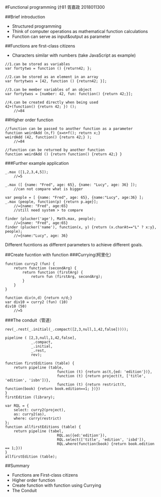 #Functional programming
计81 胥嘉政 2018011300

##Brief introduction
* Structured programming
* Think of computer operations as mathematical function calculations
* Function can serve as input&output as parameter

##Functions are first-class citizens
* Characters similar with numbers (take JavaScript as example)

```
//1.can be stored as variables
var fortytwo = function () {return42; };

//2.can be stored as an element in an array
var fortytwos = [42, function () {return42; }];

//3.can be member variables of an object
var fortytwos = [number: 42, fun: function() {return 42;}];

//4.can be created directly when being used
42+(function() {return 42; }) ();
	//=84
```

##Higher order function
```
//function can be passed to another function as a parameter
function weirdAdd (n,f) {x=n+f(); return x;}
weirdAdd (42, function() {return 42;} );
	//=84

//function can be returned by another function
function weirdAdd () {return function() {return 42;} }
```
###Further example application
```
_.max ([1,2,3,4,5]);
	//=5
```
```
_.max ([ {name: "Fred", age: 65}, {name: "Lucy", age: 36} ]);
	//can not compare what is bigger
```
```
var people = [ {name: "Fred", age: 65}, {name:"Lucy", age:36} ];
_.max (people, function(p) {return p.age}];
	//={name: "Fred", age:65}
	//still need system > to compare
```
```
finder (plucker('age'), Math.max, people);
	//={name: "Fred", age:65}
finder (plucker('name'), function(x, y) {return (x.charAt=="L" ? x:y}, people);
	//={name:"Lucy", age: 36}
```
Different fucntions as different  parameters to achieve different goals.

##Create fucntion with function
###Currying(柯里化）
```
function curry2 (fun) {
	return function (secondArg) {
		return function (firstArg) {
			return fun (firstArg, secondArg);
		}
	}
}
```
```
function div(n,d) {return n/d;}
var div10 = curry2 (fun) (10)
div10 (50)
	//=5
```

###The conduit（管道）
```
rev(_.rest(_.initial(_.compact([2,3,null,1,42,false]))));

pipeline ( [2,3,null,1,42,false],
			_.compact,
			_.initial,
			_.rest,
			rev);
```
```
function firstEditions (table) {
	return pipeline (table,
						function (t) {return as(t,{ed: 'edition'})},
						function (t) {return project(t, ['title', 'edition', 'isbn'])},
						function (t) {return restrict(t, function(book) {return book.edition==1; })})
}
firstEdition (library);
```
```
var RQL = {
	select: curry2(project),
	as: curry2(as),
	where: curry(restrict)
};
function allfirstEditions (table) {
	return pipeline (tabel,
						RQL.as({ed:'edition'}),
						RQL.select(['title', 'edition', 'isbd']),
						RQL.where(function(book) {return book.edition == 1;}))
}
allfirstEdition (table);
```

##Summary
* Functions are First-class citizens
* Higher order function
* Create function with function using Currying
* The Conduit